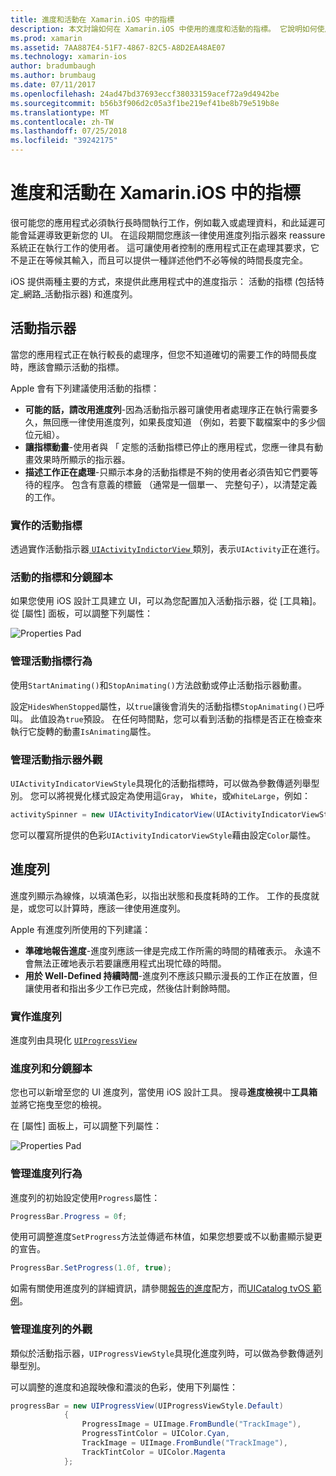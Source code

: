 ```yaml
---
title: 進度和活動在 Xamarin.iOS 中的指標
description: 本文討論如何在 Xamarin.iOS 中使用的進度和活動的指標。 它說明如何使用它們，以程式設計方式及使用分鏡腳本。
ms.prod: xamarin
ms.assetid: 7AA887E4-51F7-4867-82C5-A8D2EA48AE07
ms.technology: xamarin-ios
author: bradumbaugh
ms.author: brumbaug
ms.date: 07/11/2017
ms.openlocfilehash: 24ad47bd37693eccf38033159acef72a9d4942be
ms.sourcegitcommit: b56b3f906d2c05a3f1be219ef41be8b79e519b8e
ms.translationtype: MT
ms.contentlocale: zh-TW
ms.lasthandoff: 07/25/2018
ms.locfileid: "39242175"
---
```

# <a name="progress-and-activity-indicators-in-xamarinios"></a>進度和活動在 Xamarin.iOS 中的指標

很可能您的應用程式必須執行長時間執行工作，例如載入或處理資料，和此延遲可能會延遲導致更新您的 UI。 在這段期間您應該一律使用進度列指示器來 reassure 系統正在執行工作的使用者。 這可讓使用者控制的應用程式正在處理其要求，它不是正在等候其輸入，而且可以提供一種詳述他們不必等候的時間長度完全。

iOS 提供兩種主要的方式，來提供此應用程式中的進度指示： 活動的指標 (包括特定_網路_活動指示器) 和進度列。

## <a name="activity-indicator"></a>活動指示器

當您的應用程式正在執行較長的處理序，但您不知道確切的需要工作的時間長度時，應該會顯示活動的指標。

Apple 會有下列建議使用活動的指標：

- **可能的話，請改用進度列**-因為活動指示器可讓使用者處理序正在執行需要多久，無回應一律使用進度列，如果長度知道 （例如，若要下載檔案中的多少個位元組）。
- **讓指標動畫**-使用者與 「 定態的活動指標已停止的應用程式，您應一律具有動畫效果時所顯示的指示器。
- **描述工作正在處理**-只顯示本身的活動指標是不夠的使用者必須告知它們要等待的程序。 包含有意義的標籤 （通常是一個單一、 完整句子），以清楚定義的工作。

### <a name="implementing-an-activity-indicator"></a>實作的活動指標

透過實作活動指示器[ `UIActivityIndictorView` ](https://developer.xamarin.com/api/type/UIKit.UIActivityIndicatorView/)類別，表示`UIActivity`正在進行。

### <a name="activity-indicators-and-storyboards"></a>活動的指標和分鏡腳本

如果您使用 iOS 設計工具建立 UI，可以為您配置加入活動指示器，從 [工具箱]。 從 [屬性] 面板，可以調整下列屬性：

![Properties Pad](progress-activity-indicator-images/progress-indicator1.png)

### <a name="managing-activity-indicator-behavior"></a>管理活動指標行為

使用`StartAnimating()`和`StopAnimating()`方法啟動或停止活動指示器動畫。

設定`HidesWhenStopped`屬性，以`true`讓後會消失的活動指標`StopAnimating()`已呼叫。 此值設為`true`預設。 在任何時間點，您可以看到活動的指標是否正在檢查來執行它旋轉的動畫`IsAnimating`屬性。 


### <a name="managing-activity-indicator-appearances"></a>管理活動指示器外觀

`UIActivityIndicatorViewStyle`具現化的活動指標時，可以做為參數傳遞列舉型別。 您可以將視覺化樣式設定為使用這`Gray`， `White`，或`WhiteLarge`，例如：

```csharp
activitySpinner = new UIActivityIndicatorView(UIActivityIndicatorViewStyle.WhiteLarge);
```

您可以覆寫所提供的色彩`UIActivityIndicatorViewStyle`藉由設定`Color`屬性。

## <a name="progress-bar"></a>進度列

進度列顯示為線條，以填滿色彩，以指出狀態和長度耗時的工作。 工作的長度就是，或您可以計算時，應該一律使用進度列。

Apple 有進度列所使用的下列建議：

- **準確地報告進度**-進度列應該一律是完成工作所需的時間的精確表示。 永遠不會無法正確地表示若要讓應用程式出現忙碌的時間。
- **用於 Well-Defined 持續時間**-進度列不應該只顯示漫長的工作正在放置，但讓使用者和指出多少工作已完成，然後估計剩餘時間。

### <a name="implementing-an-progress-bar"></a>實作進度列

進度列由具現化 [`UIProgressView`](https://developer.xamarin.com/api/type/UIKit.UIProgressView/)

### <a name="progress-bars-and-storyboards"></a>進度列和分鏡腳本

您也可以新增至您的 UI 進度列，當使用 iOS 設計工具。 搜尋**進度檢視**中**工具箱**並將它拖曳至您的檢視。

在 [屬性] 面板上，可以調整下列屬性：

![Properties Pad](progress-activity-indicator-images/progress-indicator3.png)


### <a name="managing-progress-bar-behavior"></a>管理進度列行為

進度列的初始設定使用`Progress`屬性：

```csharp
ProgressBar.Progress = 0f;
```

使用可調整進度`SetProgress`方法並傳遞布林值，如果您想要或不以動畫顯示變更的宣告。

```csharp
ProgressBar.SetProgress(1.0f, true);
```

如需有關使用進度列的詳細資訊，請參閱[報告的進度](https://github.com/xamarin/recipes/tree/master/Recipes/cross-platform/networking/download_progress)配方，而[UICatalog tvOS 範例](https://developer.xamarin.com/samples/monotouch/tvos/UICatalog/)。

### <a name="managing-progress-bar-appearance"></a>管理進度列的外觀

類似於活動指示器，`UIProgressViewStyle`具現化進度列時，可以做為參數傳遞列舉型別。

可以調整的進度和追蹤映像和濃淡的色彩，使用下列屬性：

```csharp
progressBar = new UIProgressView(UIProgressViewStyle.Default)
            {
                ProgressImage = UIImage.FromBundle("TrackImage"),
                ProgressTintColor = UIColor.Cyan,
                TrackImage = UIImage.FromBundle("TrackImage"),
                TrackTintColor = UIColor.Magenta
            }; 
```



